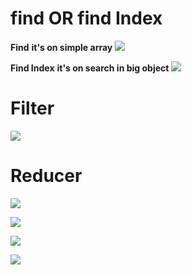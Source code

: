 # find OR find Index

**Find**
**it's on simple array**
![](https://i.imgur.com/xUiHhaG.png)


**Find Index**
**it's on search in big object**
![](https://i.imgur.com/Qi4bFWP.png)


# Filter

![](https://i.imgur.com/zmZpnGV.png)


# Reducer

![](https://i.imgur.com/rtXCNGp.png)


![](https://i.imgur.com/ptnQhJM.png)

![](https://i.imgur.com/8gMuNcS.png)


![](https://i.imgur.com/gtpcfKE.png)



